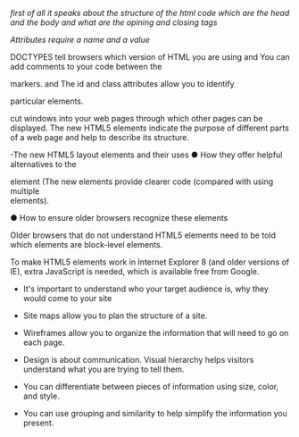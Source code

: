 *first of all it speaks about the structure of the html code which are the head and the body 
and what are the opining and closing tags*

*Attributes require a name and a value*

DOCTYPES tell browsers which version of HTML you
are using and You can add comments to your code between the
<!-- and --> markers. and The id and class attributes allow you to identify
particular elements.

 <iframes> cut windows into your web pages through
which other pages can be displayed. The new HTML5 elements indicate the purpose of
different parts of a web page and help to describe
its structure.



-The new HTML5 layout elements and their uses
● How they offer helpful alternatives to the <div> element (The new elements provide clearer code (compared
with using multiple <div> elements).

● How to ensure older browsers recognize these elements

Older browsers that do not understand HTML5
elements need to be told which elements are
block-level elements.

 To make HTML5 elements work in Internet Explorer 8
(and older versions of IE), extra JavaScript is needed,
which is available free from Google.

- It's important to understand who your target audience
is, why they would come to your site

- Site maps allow you to plan the structure of a site.
-  Wireframes allow you to organize the information that
will need to go on each page.
- Design is about communication. Visual hierarchy helps
visitors understand what you are trying to tell them.
- You can differentiate between pieces of information
using size, color, and style.
- You can use grouping and similarity to help simplify
the information you present.
